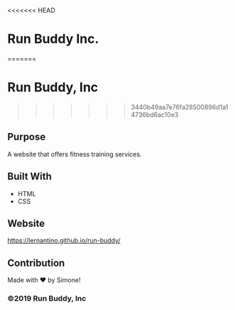 <<<<<<< HEAD
# Run Buddy Inc.
=======
# Run Buddy, Inc
>>>>>>> 3440b49aa7e76fa28500896d1a14736bd6ac10e3

## Purpose
A website that offers fitness training services.

## Built With
* HTML
* CSS

## Website
https://lernantino.github.io/run-buddy/

## Contribution
Made with ❤️ by Simone!

### ©️2019 Run Buddy, Inc
